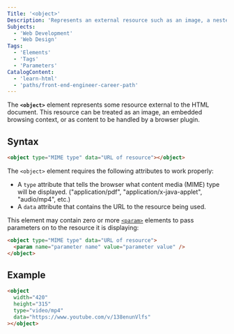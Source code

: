 ```yaml
---
Title: '<object>'
Description: 'Represents an external resource such as an image, a nested browsing context, or content to be handled by a browser plugin.'
Subjects:
  - 'Web Development'
  - 'Web Design'
Tags:
  - 'Elements'
  - 'Tags'
  - 'Parameters'
CatalogContent:
  - 'learn-html'
  - 'paths/front-end-engineer-career-path'
---
```


The **`<object>`** element represents some resource external to the HTML document. This resource can be treated as an image, an embedded browsing context, or as content to be handled by a browser plugin.

## Syntax

```html
<object type="MIME type" data="URL of resource"></object>
```

The `<object>` element requires the following attributes to work properly:

- A `type` attribute that tells the browser what content media (MIME) type will be displayed. ("application/pdf", "application/x-java-applet", "audio/mp4", etc.)
- A `data` attribute that contains the URL to the resource being used.

This element may contain zero or more [`<param>`](https://www.codecademy.com/resources/docs/html/elements/param) elements to pass parameters on to the resource it is displaying:

```html
<object type="MIME type" data="URL of resource">
  <param name="parameter name" value="parameter value" />
</object>
```

## Example

```html
<object
  width="420"
  height="315"
  type="video/mp4"
  data="https://www.youtube.com/v/138enunVlfs"
></object>
```
